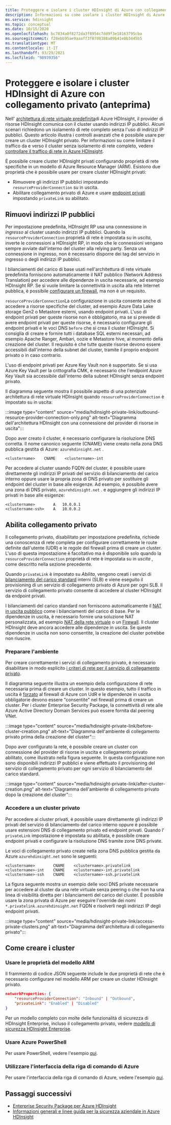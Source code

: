 ```yaml
---
title: Proteggere e isolare i cluster HDInsight di Azure con collegamento privato (anteprima)
description: Informazioni su come isolare i cluster HDInsight di Azure in una rete virtuale usando il collegamento privato di Azure.
ms.service: hdinsight
ms.topic: conceptual
ms.date: 10/15/2020
ms.openlocfilehash: bc7834a0f8272da3f8954c7dd9f3e18163795cba
ms.sourcegitcommit: f28ebb95ae9aaaff3f87d8388a09b41e0b3445b5
ms.translationtype: MT
ms.contentlocale: it-IT
ms.lasthandoff: 03/29/2021
ms.locfileid: "98939356"
---
```

# <a name="secure-and-isolate-azure-hdinsight-clusters-with-private-link-preview"></a>Proteggere e isolare i cluster HDInsight di Azure con collegamento privato (anteprima)

Nell' [architettura di rete virtuale predefinita](./hdinsight-virtual-network-architecture.md)di Azure HDInsight, il provider di risorse HDInsight comunica con il cluster usando indirizzi IP pubblici. Alcuni scenari richiedono un isolamento di rete completo senza l'uso di indirizzi IP pubblici. Questo articolo illustra i controlli avanzati che è possibile usare per creare un cluster HDInsight privato. Per informazioni su come limitare il traffico da e verso il cluster senza isolamento di rete completo, vedere [controllare il traffico di rete in Azure HDInsight](./control-network-traffic.md).

È possibile creare cluster HDInsight privati configurando proprietà di rete specifiche in un modello di Azure Resource Manager (ARM). Esistono due proprietà che è possibile usare per creare cluster HDInsight privati:

* Rimuovere gli indirizzi IP pubblici impostando `resourceProviderConnection` su in uscita.
* Abilitare collegamento privato di Azure e usare [endpoint privati](../private-link/private-endpoint-overview.md) impostando `privateLink` su abilitato.

## <a name="remove-public-ip-addresses"></a>Rimuovi indirizzi IP pubblici

Per impostazione predefinita, HDInsight RP usa una connessione in *ingresso* al cluster usando indirizzi IP pubblici. Quando la `resourceProviderConnection` proprietà di rete è impostata su in *uscita*, inverte le connessioni a HDInsight RP, in modo che le connessioni vengano sempre avviate dall'interno del cluster alla relying party. Senza una connessione in ingresso, non è necessario disporre dei tag del servizio in ingresso o degli indirizzi IP pubblici.

I bilanciamenti del carico di base usati nell'architettura di rete virtuale predefinita forniscono automaticamente il NAT pubblico (Network Address Translation) per accedere alle dipendenze in uscita necessarie, ad esempio HDInsight RP. Se si vuole limitare la connettività in uscita alla rete Internet pubblica, è possibile [configurare un firewall](./hdinsight-restrict-outbound-traffic.md), ma non è un requisito.

`resourceProviderConnection`La configurazione in uscita consente anche di accedere a risorse specifiche del cluster, ad esempio Azure Data Lake storage Gen2 o Metastore esterni, usando endpoint privati. L'uso di endpoint privati per queste risorse non è obbligatorio, ma se si prevede di avere endpoint privati per queste risorse, è necessario configurare gli endpoint privati e le voci DNS `before` che si crea il cluster HDInsight. Si consiglia di creare e fornire tutti i database SQL esterni necessari, ad esempio Apache Ranger, Ambari, oozie e Metastore hive, al momento della creazione del cluster. Il requisito è che tutte queste risorse devono essere accessibili dall'interno della subnet del cluster, tramite il proprio endpoint privato o in caso contrario.

L'uso di endpoint privati per Azure Key Vault non è supportato. Se si usa Azure Key Vault per la crittografia CMK, è necessario che l'endpoint Azure Key Vault sia accessibile dall'interno della subnet HDInsight senza endpoint privato.

Il diagramma seguente mostra il possibile aspetto di una potenziale architettura di rete virtuale HDInsight quando `resourceProviderConnection` è impostato su in uscita:

:::image type="content" source="media/hdinsight-private-link/outbound-resource-provider-connection-only.png" alt-text="Diagramma dell'architettura HDInsight con una connessione del provider di risorse in uscita":::

Dopo aver creato il cluster, è necessario configurare la risoluzione DNS corretta. Il nome canonico seguente (CNAME) viene creato nella zona DNS pubblica gestita di Azure: `azurehdinsight.net` .

```dns
<clustername>    CNAME    <clustername>-int
```

Per accedere al cluster usando FQDN del cluster, è possibile usare direttamente gli indirizzi IP privati del servizio di bilanciamento del carico interno oppure usare la propria zona di DNS privato per sostituire gli endpoint del cluster in base alle esigenze. Ad esempio, è possibile avere una zona di DNS privato, `azurehdinsight.net` . e aggiungere gli indirizzi IP privati in base alle esigenze:

```dns
<clustername>        A   10.0.0.1
<clustername-ssh>    A   10.0.0.2
```

## <a name="enable-private-link"></a>Abilita collegamento privato

Il collegamento privato, disabilitato per impostazione predefinita, richiede una conoscenza di rete completa per configurare correttamente le route definite dall'utente (UDR) e le regole del firewall prima di creare un cluster. L'uso di questa impostazione è facoltativo ma è disponibile solo quando la `resourceProviderConnection` proprietà di rete è impostata su in *uscita* , come descritto nella sezione precedente.

Quando `privateLink` è impostato su *Abilita*, vengono creati i servizi di [bilanciamento del carico standard](../load-balancer/load-balancer-overview.md) interni (SLB) e viene eseguito il provisioning di un servizio di collegamento privato di Azure per ogni SLB. Il servizio di collegamento privato consente di accedere al cluster HDInsight da endpoint privati.

I bilanciamenti del carico standard non forniscono automaticamente il [NAT in uscita pubblico](../load-balancer/load-balancer-outbound-connections.md) come i bilanciamenti del carico di base. Per le dipendenze in uscita, è necessario fornire una soluzione NAT personalizzata, ad esempio [NAT della rete virtuale](../virtual-network/nat-overview.md) o un [Firewall](./hdinsight-restrict-outbound-traffic.md). Il cluster HDInsight deve ancora accedere alle dipendenze in uscita. Se queste dipendenze in uscita non sono consentite, la creazione del cluster potrebbe non riuscire.

### <a name="prepare-your-environment"></a>Preparare l'ambiente

Per creare correttamente i servizi di collegamento privato, è necessario disabilitare in modo esplicito [i criteri di rete per il servizio di collegamento privato](../private-link/disable-private-link-service-network-policy.md).

Il diagramma seguente illustra un esempio della configurazione di rete necessaria prima di creare un cluster. In questo esempio, tutto il traffico in uscita è [forzato](../firewall/forced-tunneling.md) al firewall di Azure con UdR e le dipendenze in uscita obbligatorie devono essere "consentite" nel firewall prima di creare un cluster. Per i cluster Enterprise Security Package, la connettività di rete alle Azure Active Directory Domain Services può essere fornita dal peering VNet.

:::image type="content" source="media/hdinsight-private-link/before-cluster-creation.png" alt-text="Diagramma dell'ambiente di collegamento privato prima della creazione del cluster":::

Dopo aver configurato la rete, è possibile creare un cluster con connessione del provider di risorse in uscita e collegamento privato abilitato, come illustrato nella figura seguente. In questa configurazione non sono disponibili indirizzi IP pubblici e viene effettuato il provisioning del servizio di collegamento privato per ogni servizio di bilanciamento del carico standard.

:::image type="content" source="media/hdinsight-private-link/after-cluster-creation.png" alt-text="Diagramma dell'ambiente di collegamento privato dopo la creazione del cluster":::

### <a name="access-a-private-cluster"></a>Accedere a un cluster privato

Per accedere ai cluster privati, è possibile usare direttamente gli indirizzi IP privati del servizio di bilanciamento del carico interno oppure è possibile usare estensioni DNS di collegamento privato ed endpoint privati. Quando l' `privateLink` impostazione è impostata su abilitata, è possibile creare endpoint privati e configurare la risoluzione DNS tramite zone DNS private.

Le voci di collegamento privato create nella zona DNS pubblica gestita da Azure `azurehdinsight.net` sono le seguenti:

```dns
<clustername>        CNAME    <clustername>.privatelink
<clustername>-int    CNAME    <clustername>-int.privatelink
<clustername>-ssh    CNAME    <clustername>-ssh.privatelink
```

La figura seguente mostra un esempio delle voci DNS private necessarie per accedere al cluster da una rete virtuale senza peering o che non ha una linea di visibilità diretta per i bilanciamenti del carico del cluster. È possibile usare la zona privata di Azure per eseguire l'override dei nomi `*.privatelink.azurehdinsight.net` FQDN e risolverli negli indirizzi IP degli endpoint privati.

:::image type="content" source="media/hdinsight-private-link/access-private-clusters.png" alt-text="Diagramma dell'architettura di collegamento privato":::

## <a name="how-to-create-clusters"></a>Come creare i cluster
### <a name="use-arm-template-properties"></a>Usare le proprietà del modello ARM

Il frammento di codice JSON seguente include le due proprietà di rete che è necessario configurare nel modello ARM per creare un cluster HDInsight privato.

```json
networkProperties: {
    "resourceProviderConnection": "Inbound" | "Outbound",
    "privateLink": "Enabled" | "Disabled"
}
```

Per un modello completo con molte delle funzionalità di sicurezza di HDInsight Enterprise, incluso il collegamento privato, vedere [modello di sicurezza HDInsight Enterprise](https://github.com/Azure-Samples/hdinsight-enterprise-security/tree/main/ESP-HIB-PL-Template).

### <a name="use-azure-powershell"></a>Usare Azure PowerShell

Per usare PowerShell, vedere l'esempio [qui](/powershell/module/az.hdinsight/new-azhdinsightcluster#example-4--create-an-azure-hdinsight-cluster-with-relay-outbound-and-private-link-feature).

### <a name="use-azure-cli"></a>Utilizzare l'interfaccia della riga di comando di Azure
Per usare l'interfaccia della riga di comando di Azure, vedere l'esempio [qui](/cli/azure/hdinsight#az_hdinsight_create-examples).

## <a name="next-steps"></a>Passaggi successivi

* [Enterprise Security Package per Azure HDInsight](enterprise-security-package.md)
* [Informazioni generali e linee guida per la sicurezza aziendale in Azure HDInsight](./domain-joined/general-guidelines.md)
